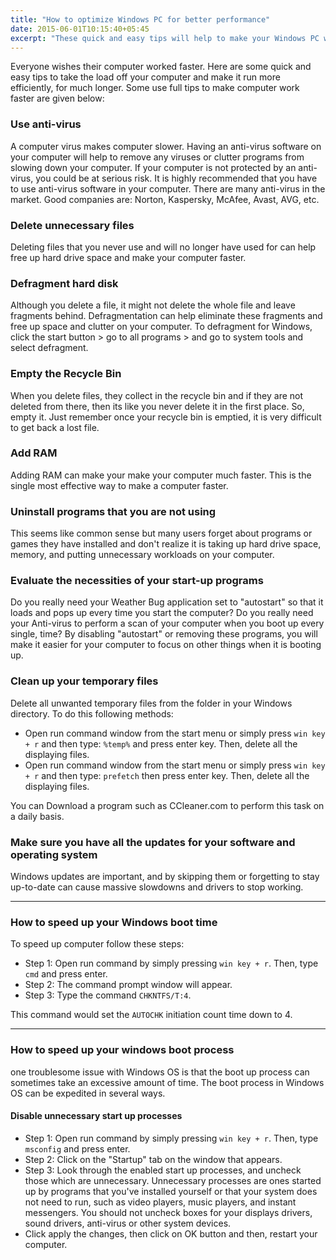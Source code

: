 ```yaml
---
title: "How to optimize Windows PC for better performance"
date: 2015-06-01T10:15:40+05:45
excerpt: "These quick and easy tips will help to make your Windows PC work faster."
---
```


Everyone wishes their computer worked faster. Here are some quick and easy tips to take the load off your computer and make it run more efficiently, for much longer. Some use full tips to make computer work faster are given below:

### Use anti-virus

A computer virus makes computer slower. Having an anti-virus software on your computer will help to remove  any viruses or clutter programs from slowing down your computer. If your computer is not protected by an anti-virus, you could be at serious risk. It is highly recommended that you have to use anti-virus software in your computer. There are many anti-virus in the market. Good companies are: Norton, Kaspersky, McAfee, Avast, AVG, etc.

### Delete unnecessary files

Deleting files that you never use and will no longer have used for can help free up hard drive space and make your computer faster.

### Defragment hard disk

Although you delete a file, it might not delete the whole file and leave fragments behind. Defragmentation can help  eliminate these fragments and free up space and clutter on your computer. To defragment for Windows, click the start button > go to all programs > and go to system tools and select defragment.

### Empty the Recycle Bin

When you delete files, they collect in the recycle bin and if they are not deleted from there, then its like you never delete it in the first place. So, empty it. Just remember once your recycle bin is emptied, it is very difficult to get back a lost file.

### Add RAM

Adding RAM can make your make your computer much faster. This is the single most effective way to make a computer faster.

### Uninstall programs that you are not using

This seems like common sense but many users forget about programs or games they have installed and don't realize it is taking up hard drive space, memory, and putting unnecessary workloads on your computer.

### Evaluate the necessities of your start-up programs

Do you really need your Weather Bug application set to "autostart" so that it loads and pops up every time you start the computer? Do you really need your Anti-virus to perform a scan of your computer when you boot up every single, time? By disabling "autostart" or removing these programs, you will make it easier for your computer to focus on other things when it is booting up.

### Clean up your temporary files

Delete all unwanted temporary files from the folder in your Windows directory. To do this following methods:

* Open run command window from the start menu or simply press `win key + r` and then type: `%temp%` and press enter key. Then, delete all the displaying files.
* Open run command window from the start menu or simply press `win key + r` and then type: `prefetch` then press enter key. Then, delete all the displaying files.

You can Download a program such as CCleaner.com to perform this task on a daily basis.

### Make sure you have all the updates for your software and operating system

Windows updates are important, and by skipping them or forgetting to stay up-to-date can cause massive slowdowns and drivers to stop working.

---

### How to speed up your Windows boot time

To speed up computer follow these steps:

* Step 1: Open run command by simply pressing `win key + r`. Then, type `cmd` and press enter.
* Step 2: The command prompt window will appear.
* Step 3: Type the command `CHKNTFS/T:4`.

This command would set the `AUTOCHK` initiation count time down to 4.

---

### How to speed up your windows boot process

one troublesome issue with Windows OS is that the boot up process can sometimes take an excessive amount of time. The boot process in Windows OS can be expedited in several ways.

#### Disable unnecessary start up processes

* Step 1: Open run command by simply pressing `win key + r`. Then, type `msconfig` and press enter.
* Step 2: Click on the "Startup" tab on the window that appears.
* Step 3: Look through the enabled start up processes, and uncheck those which are unnecessary. Unnecessary processes are ones started up by programs that you've installed yourself or that your system does not need to run, such as video players, music players, and instant messengers. You should not uncheck boxes for your displays drivers, sound drivers, anti-virus or other system devices.
* Click apply the changes, then click on OK button and then, restart your computer.
